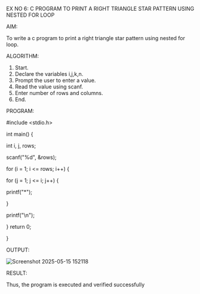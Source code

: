 EX NO 6: C PROGRAM TO PRINT A RIGHT TRIANGLE STAR PATTERN USING NESTED FOR LOOP

AIM:

To write a c program to print a right triangle star pattern using nested for loop.

ALGORITHM:

1. Start.
2. Declare the variables i,j,k,n.
3. Prompt the user to enter a value.
4. Read the value using scanf.
5. Enter number of rows and columns.
6. End.

PROGRAM:

#include <stdio.h>

int main() {

 int i, j, rows;
 
 scanf("%d", &rows);
 
 for (i = 1; i <= rows; i++) {
 
 for (j = 1; j <= i; j++) {
 
 printf("*");
 
 }
 
 printf("\n");
 
 } return 0;

}

OUTPUT:

![Screenshot 2025-05-15 152118](https://github.com/user-attachments/assets/13646b69-7f00-4aa3-bda6-85d2dc1f8c20)


RESULT:

Thus, the program is executed and verified successfully
